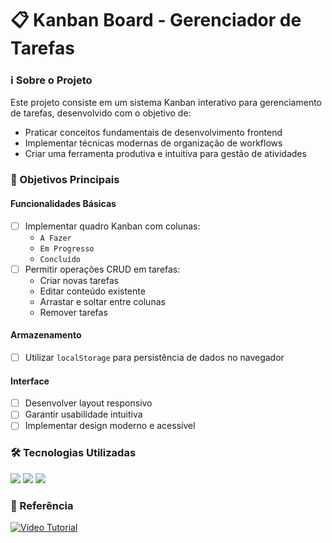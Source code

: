 # 📋 Kanban Board - Gerenciador de Tarefas

### ℹ️ Sobre o Projeto

Este projeto consiste em um sistema Kanban interativo para gerenciamento de tarefas, desenvolvido com o objetivo de:

- Praticar conceitos fundamentais de desenvolvimento frontend
- Implementar técnicas modernas de organização de workflows
- Criar uma ferramenta produtiva e intuitiva para gestão de atividades

### 🎯 Objetivos Principais

#### Funcionalidades Básicas
- [ ] Implementar quadro Kanban com colunas:
  - `A Fazer`
  - `Em Progresso` 
  - `Concluído`
- [ ] Permitir operações CRUD em tarefas:
  - Criar novas tarefas
  - Editar conteúdo existente
  - Arrastar e soltar entre colunas
  - Remover tarefas

#### Armazenamento
- [ ] Utilizar `localStorage` para persistência de dados no navegador

#### Interface
- [ ] Desenvolver layout responsivo
- [ ] Garantir usabilidade intuitiva
- [ ] Implementar design moderno e acessível

### 🛠 Tecnologias Utilizadas
<p> 
  <img src="https://img.shields.io/badge/HTML5-E34F26?style=for-the-badge&logo=html5&logoColor=white"> <img src="https://img.shields.io/badge/CSS3-1572B6?style=for-the-badge&logo=css3&logoColor=white"> <img src="https://img.shields.io/badge/JavaScript-F7DF1E?style=for-the-badge&logo=javascript&logoColor=black">
</p>


### 🔗 Referência
[![Vídeo Tutorial](https://img.shields.io/badge/YouTube-Tutorial-red)](https://www.youtube.com/watch?v=BthF7gc5S7g)